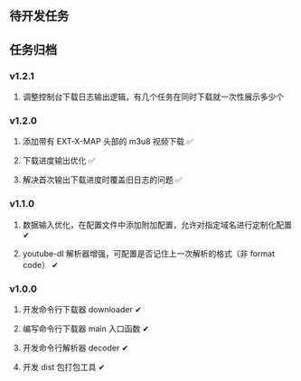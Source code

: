 
## 待开发任务

## 任务归档

### v1.2.1

1. 调整控制台下载日志输出逻辑，有几个任务在同时下载就一次性展示多少个

### v1.2.0

1. 添加带有 EXT-X-MAP 头部的 m3u8 视频下载 ✅

2. 下载进度输出优化 ✅

3. 解决首次输出下载进度时覆盖旧日志的问题 ✅

### v1.1.0

1. 数据输入优化，在配置文件中添加附加配置，允许对指定域名进行定制化配置 ✔

2. youtube-dl 解析器增强，可配置是否记住上一次解析的格式（非 format code） ✔

### v1.0.0

1. 开发命令行下载器 downloader ✔

2. 编写命令行下载器 main 入口函数 ✔

3. 开发命令行解析器 decoder ✔

4. 开发 dist 包打包工具 ✔
